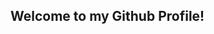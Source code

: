 ## Welcome to my Github Profile!

<!--
**Uni2026/Uni2026** is a ✨ _special_ ✨ repository because its `README.md` (this file) appears on your GitHub profile.

👋 Hi there! I'm Janiah

🎓 BE Computer Science student at BITS Pilani Dubai Campus 

💻 Aspiring Data Scientist 

🔧 Learning and working with Java, C, C++ and Python | Exploring AI

🌟 Passionate about technology and its potential to create wonders

☕ When I'm not coding, you can find me exploring new tech or baking
